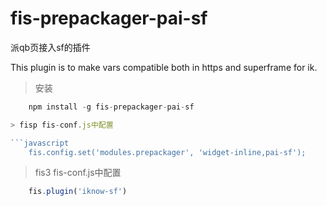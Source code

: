 fis-prepackager-pai-sf
==========================
派qb页接入sf的插件

This plugin is to make vars compatible both in https and superframe for ik.



> 安装

```javascript
    npm install -g fis-prepackager-pai-sf

> fisp fis-conf.js中配置

```javascript
    fis.config.set('modules.prepackager', 'widget-inline,pai-sf');
```

> fis3 fis-conf.js中配置

```javascript
    fis.plugin('iknow-sf')
```